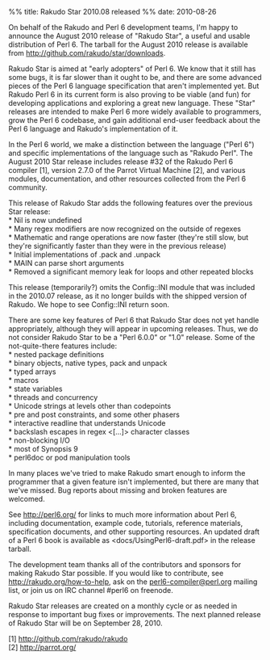 %% title:  Rakudo Star 2010.08 released
%% date: 2010-08-26

<p>On behalf of the Rakudo and Perl 6 development teams, I'm happy to announce the August 2010 release of "Rakudo Star", a useful and usable distribution of Perl 6.  The tarball for the August 2010 release is available from <a href="http://github.com/rakudo/star/downloads">http://github.com/rakudo/star/downloads</a>.</p>
<p>Rakudo Star is aimed at "early adopters" of Perl 6.  We know that it still has some bugs, it is far slower than it ought to be, and there are some advanced pieces of the Perl 6 language specification that aren't implemented yet.  But Rakudo Perl 6 in its current form is also proving to be viable (and fun) for developing applications and exploring a great new language.  These "Star" releases are intended to make Perl 6 more widely available to programmers, grow the Perl 6 codebase, and gain additional end-user feedback about the Perl 6 language and Rakudo's implementation of it.</p>
<p>In the Perl 6 world, we make a distinction between the language ("Perl 6") and specific implementations of the language such as "Rakudo Perl".  The August 2010 Star release includes release #32 of the Rakudo Perl 6 compiler [1], version 2.7.0 of the Parrot Virtual Machine [2], and various modules, documentation, and other resources collected from the Perl 6 community.</p>
<p>This release of Rakudo Star adds the following features over the previous Star release:<br />
  * Nil is now undefined<br />
  * Many regex modifiers are now recognized on the outside of regexes<br />
  * Mathematic and range operations are now faster (they're still slow, but they're significantly faster than they were in the previous release)<br />
  * Initial implementations of .pack and .unpack<br />
  * MAIN can parse short arguments<br />
  * Removed a significant memory leak for loops and other repeated blocks</p>
<p>This release (temporarily?) omits the Config::INI module that was included in the 2010.07 release, as it no longer builds with the shipped version of Rakudo.  We hope to see Config::INI return soon.</p>
<p>There are some key features of Perl 6 that Rakudo Star does not yet handle appropriately, although they will appear in upcoming releases.  Thus, we do not consider Rakudo Star to be a "Perl 6.0.0" or "1.0" release.  Some of the not-quite-there features include:<br />
  * nested package definitions<br />
  * binary objects, native types, pack and unpack<br />
  * typed arrays<br />
  * macros<br />
  * state variables<br />
  * threads and concurrency<br />
  * Unicode strings at levels other than codepoints<br />
  * pre and post constraints, and some other phasers<br />
  * interactive readline that understands Unicode<br />
  * backslash escapes in regex &lt;[...]&gt; character classes<br />
  * non-blocking I/O<br />
  * most of Synopsis 9<br />
  * perl6doc or pod manipulation tools</p>
<p>In many places we've tried to make Rakudo smart enough to inform the programmer that a given feature isn't implemented, but there are many that we've missed.  Bug reports about missing and broken features are welcomed.</p>
<p>See <a href="http://perl6.org/" title="http://perl6.org/">http://perl6.org/</a> for links to much more information about Perl 6, including documentation, example code, tutorials, reference materials, specification documents, and other supporting resources. An updated draft of a Perl 6 book is available as &lt;docs/UsingPerl6-draft.pdf&gt; in the release tarball.</p>
<p>The development team thanks all of the contributors and sponsors for making Rakudo Star possible.  If you would like to contribute, see <a href="http://rakudo.org/how-to-help">http://rakudo.org/how-to-help</a>, ask on the <a href="mailto:perl6-compiler@perl.org">perl6-compiler@perl.org</a> mailing list, or join us on IRC channel #perl6 on freenode.</p>
<p>Rakudo Star releases are created on a monthly cycle or as needed in response to important bug fixes or improvements.  The next planned release of Rakudo Star will be on September 28, 2010.</p>
<p>[1] <a href="http://github.com/rakudo/rakudo" title="http://github.com/rakudo/rakudo">http://github.com/rakudo/rakudo</a><br />
[2] <a href="http://parrot.org/" title="http://parrot.org/">http://parrot.org/</a></p>
